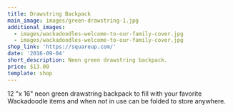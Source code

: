 ```yaml
---
title: Drawstring Backpack
main_image: images/green-drawstring-1.jpg
additional_images:
  - images/wackadoodles-welcome-to-our-family-cover.jpg
  - images/wackadoodles-welcome-to-our-family-cover.jpg
shop_link: 'https://squareup.com/'
date: '2016-09-04'
short_description: Neon green drawstring backpack.
price: $13.00
template: shop
---
```

12 "x 16" neon green drawstring backpack to fill with your favorite Wackadoodle items and when not in use can be folded to store anywhere.
